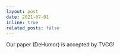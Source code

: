 ```yaml
---
layout: post
date: 2021-07-01
inline: true
related_posts: false
---
```


Our paper (DeHumor) is accepted by TVCG!